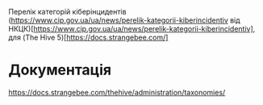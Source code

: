 Перелік категорій кіберінцидентів (https://www.cip.gov.ua/ua/news/perelik-kategorii-kiberincidentiv від НКЦК)[https://www.cip.gov.ua/ua/news/perelik-kategorii-kiberincidentiv], для (The Hive 5)[https://docs.strangebee.com/]

# Документація

https://docs.strangebee.com/thehive/administration/taxonomies/

